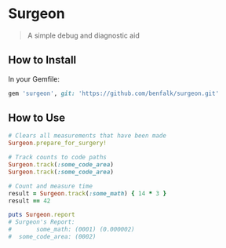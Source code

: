 # Surgeon

> A simple debug and diagnostic aid

## How to Install

In your Gemfile:

```ruby
gem 'surgeon', git: 'https://github.com/benfalk/surgeon.git'
```

## How to Use

```ruby
# Clears all measurements that have been made
Surgeon.prepare_for_surgery!

# Track counts to code paths
Surgeon.track(:some_code_area)
Surgeon.track(:some_code_area)

# Count and measure time
result = Surgeon.track(:some_math) { 14 * 3 }
result == 42

puts Surgeon.report
# Surgeon's Report:
#       some_math: (0001) (0.000002)
#  some_code_area: (0002)
```
